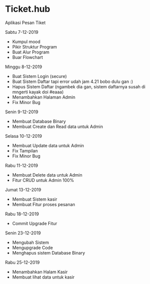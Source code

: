 # Ticket.hub

Aplikasi Pesan Tiket

Sabtu 7-12-2019
- Kumpul mood
- Pikir Struktur Program
- Buat Alur Program
- Buar Flowchart

Minggu 8-12-2019
- Buat Sistem Login (secure)
- Buat Sistem Daftar tapi error udah jam 4.21 bobo dulu gan :)
- Hapus Sistem Daftar (ngambek dia gan, sistem daftarnya susah di mngerti kayak doi #eaaa)
- Menambahkan Halaman Admin
- Fix Minor Bug

Senin 9-12-2019
- Membuat Database Binary
- Membuat Create dan Read data untuk Admin

Selasa 10-12-2019
- Membuat Update data untuk Admin
- Fix Tampilan
- Fix Minor Bug

Rabu 11-12-2019
- Membuat Delete data untuk Admin
- Fitur CRUD untuk Admin 100%

Jumat 13-12-2019
- Membuat Sistem kasir
- Membuat Fitur proses pesanan

Rabu 18-12-2019
- Commit Upgrade Fitur

Senin 23-12-2019
- Mengubah Sistem
- Mengupgrade Code
- Menghapus sistem Database Binary

Rabu 25-12-2019
- Menambahkan Halam Kasir
- Membuat lihat data untuk kasir